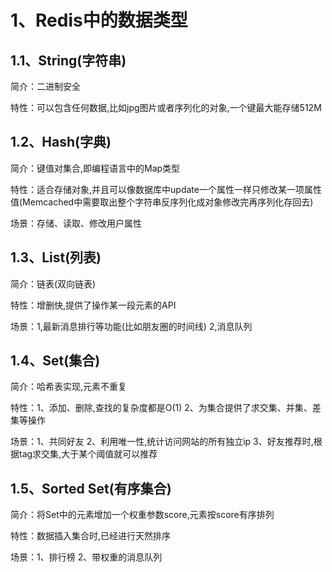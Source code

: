 # 1、Redis中的数据类型

## 1.1、String(字符串)

简介：二进制安全

特性：可以包含任何数据,比如jpg图片或者序列化的对象,一个键最大能存储512M

## 1.2、Hash(字典)

简介：键值对集合,即编程语言中的Map类型

特性：适合存储对象,并且可以像数据库中update一个属性一样只修改某一项属性值(Memcached中需要取出整个字符串反序列化成对象修改完再序列化存回去)

场景：存储、读取、修改用户属性

## 1.3、List(列表)

简介：链表(双向链表)

特性：增删快,提供了操作某一段元素的API

场景：1,最新消息排行等功能(比如朋友圈的时间线) 2,消息队列

## 1.4、Set(集合)

简介：哈希表实现,元素不重复

特性：1、添加、删除,查找的复杂度都是O(1) 2、为集合提供了求交集、并集、差集等操作

场景：1、共同好友 2、利用唯一性,统计访问网站的所有独立ip 3、好友推荐时,根据tag求交集,大于某个阈值就可以推荐

## 1.5、Sorted Set(有序集合)

简介：将Set中的元素增加一个权重参数score,元素按score有序排列

特性：数据插入集合时,已经进行天然排序

场景：1、排行榜 2、带权重的消息队列

